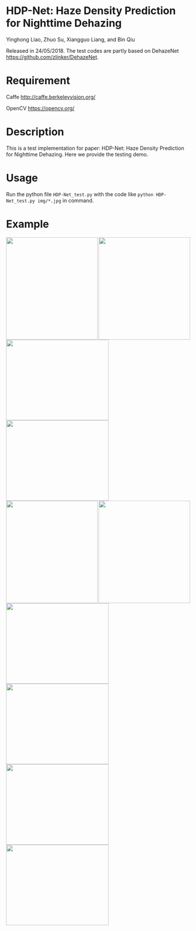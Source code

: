 # HDP-Net: Haze Density Prediction for Nighttime Dehazing
Yinghong Liao, Zhuo Su, Xiangguo Liang, and Bin Qiu

Released in 24/05/2018. The test codes are partly based on DehazeNet https://github.com/zlinker/DehazeNet.
# Requirement
Caffe http://caffe.berkeleyvision.org/

OpenCV https://opencv.org/

# Description
This is a test implementation for paper: HDP-Net: Haze Density Prediction for Nighttime Dehazing. Here we provide the testing demo.

# Usage
Run the python file <code>HDP-Net_test.py</code> with the code like <code>python HDP-Net_test.py img/*.jpg</code> in command. 

# Example
<img src="https://github.com/nicholasly/HDP-Net/blob/master/img/01.jpg" width="250px" height="280px" align=left />
<img src="https://github.com/nicholasly/HDP-Net/blob/master/result/Dehaze_01.jpg" width="250px" height="280px" align=right/>

<img src="https://github.com/nicholasly/HDP-Net/blob/master/img/02.bmp" width="280px" height="220px" align=left />
<img src="https://github.com/nicholasly/HDP-Net/blob/master/result/Dehaze_02.bmp" width="280px" height="220px" align=right/>

<img src="https://github.com/nicholasly/HDP-Net/blob/master/img/03.jpeg" width="250px" height="280px" align=left />
<img src="https://github.com/nicholasly/HDP-Net/blob/master/result/Dehaze_03.jpeg" width="250px" height="280px" align=right/>

<img src="https://github.com/nicholasly/HDP-Net/blob/master/img/04.bmp" width="280px" height="220px" align=left />
<img src="https://github.com/nicholasly/HDP-Net/blob/master/result/Dehaze_04.jpg" width="280px" height="220px" align=right/>

<img src="https://github.com/nicholasly/HDP-Net/blob/master/img/05.bmp" width="280px" height="220px" align=left />
<img src="https://github.com/nicholasly/HDP-Net/blob/master/result/Dehaze_05.bmp" width="280px" height="220px" align=right/>
